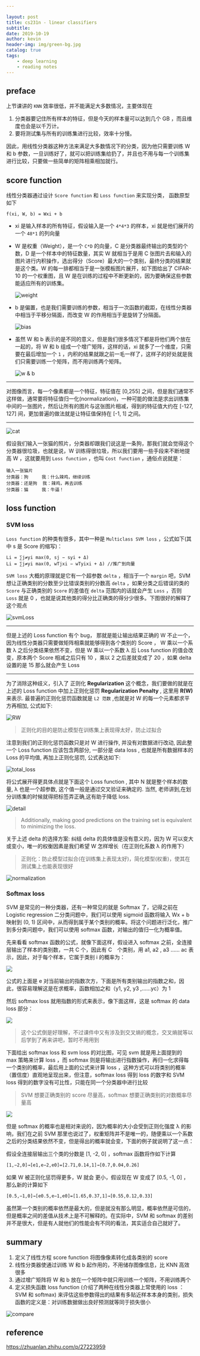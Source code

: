 ```yaml
---

layout: post
title: cs231n - linear classifiers
subtitle:
date: 2019-10-19
author: kevin
header-img: img/green-bg.jpg
catalog: true
tags:
    - deep learning
    - reading notes
---
```






## preface



上节课讲的 `KNN` 效率很低，并不能满足大多数情况，主要体现在

1. 分类器要记住所有样本的特征，但是今天的样本量可以达到几个 GB ，而且维度也会是以千万计。
2. 要将测试集与所有的训练集进行比较，效率十分慢。

因此，用线性分类器这种方法来满足大多数情况下的分类，因为他只需要训练 W 和 b 参数，一旦训练好了，就可以把训练集给扔了，并且也不用与每一个训练集进行比较，只要做一些简单的矩阵相乘相加就行。



## score function



线性分类器通过设计 `Score function` 和 `Loss function` 来实现分类， 函数原型如下



```
f(xi, W, b) = Wxi + b
```



* xi 是输入样本的所有特征，假设输入是一个 `4*4*3` 的样本，xi 就是他们展开的一个 `48*1` 的列向量

* W 是权重（Weight），是一个 `C*D` 的向量，C 是分类器最终输出的类型的个数，D 是一个样本中的特征数量，其实 W 就相当于是用 C 张图片去和输入的图片进行内积操作，选出得分（Score）最大的一个类别，最终分类的结果就是这个类。W 的每一排都相当于是一张模板图片展开，如下图给出了 CIFAR-10 的一个权重图，且 W 是在训练的过程中不断更新的，因为要确保这些参数能适应所有的训练集。

  ![weight](https://ae01.alicdn.com/kf/Ha83b8bdc7e374e349ece970b0a7bd2f5q.png)

* b 是偏置，也是我们需要训练的参数，相当于一次函数的截距，在线性分类器中相当于平移分隔面，而改变 W 的作用相当于是旋转了分隔面。

  ![bias](https://ae01.alicdn.com/kf/H2531e6abf4574b489d4ae0d138312096N.png)
  
  

* 虽然 W 和 b 表示的是不同的意义，但是我们很多情况下都是将他们两个放在一起的，将 W 和 b 组成一个增广矩阵，这样的话，xi 就多了一个维度，只需要在最后增加一个 `1` ，内积的结果就跟之前一毛一样了，这样子的好处就是我们只需要训练一个矩阵，而不用训练两个矩阵。

  ![w & b](https://ae01.alicdn.com/kf/Hc88d2be5297f4c469c2f399737907d52a.png)



---



对图像而言，每一个像素都是一个特征，特征值在 [0,255] 之间，但是我们通常不这样做，通常要将特征值归一化(normalization)，一种可能的做法是求出训练集中间的一张图片，然后让所有的图片与这张图片相减，得到的特征值大约在 [-127, 127] 间，更加普遍的做法就是让特征值保持在 [-1, 1] 之间。



---



![cat](https://ae01.alicdn.com/kf/H2674833ce66441799c8990abc1b2135bj.png)



假设我们输入一张猫的照片，分类器却跟我们说这是一条狗，那我们就会觉得这个分类器很垃圾，也就是说，W 训练得很垃圾，所以我们要用一些手段来不断地提高 W ，这就要用到 `Loss function` ，也叫 `Cost function` ，通俗点说就是：



```
输入一张猫片
分类器：狗     我：什么辣鸡，继续训练
分类器：还是狗  我：辣鸡，再去训练
分类器：猫     我：牛逼！
```



## loss function



### SVM loss



`Loss function` 的种类有很多，其中一种是 `Multiclass SVM loss` ，公式如下(其中 s 是 Score 的缩写)：



```
Li = ∑j≠yi max(0, sj − syi + Δ)
Li = ∑j≠yi max(0, wTjxi − wTyixi + Δ) //推广到向量
```



`SVM loss` 大概的原理就是它有一个超参数 `delta` ，相当于一个 `margin` 吧，SVM 想让正确类别的分数至少比错误类别的分数高 `delta` ，如果分类之后错误的类的 `Score` 与正确类别的 `Score` 的差值在 `delta` 范围内的话就会产生 `Loss` ，否则 `Loss` 就是 0 ，也就是说其他类的得分比正确类的得分少很多。下图很好的解释了这个观点

![svmLoss](https://ae01.alicdn.com/kf/H68dea59c72ef496da41a470f942400fec.png)



---



但是上述的 Loss function 有个 bug， 那就是能让输出结果正确的 W 不止一个，因为线性分类器只需要做矩阵相乘就能够得到各个类别的 Score ， W 乘以一个系数 λ 之后分类结果依然不变，但是 W 乘以一个系数 λ 后 Loss function 的值会改变，原本两个 Score 相减之后只有 10 ，乘以 2 之后差就变成了 20 ，如果 delta 设置的是 15 那么就会产生 Loss 



---



为了消除这种歧义，引入了 正则化 **Regularization** 这个概念，我们要做的就是在上述的 Loss function 中加上正则化惩罚 **Regularization Penalty** , 这里用 **R(W)** 来表示. 最普遍的正则化惩罚函数就是 `L2 范数` ,也就是对 W 的每一个元素都求平方再相加, 公式如下: 



![RW](https://ae01.alicdn.com/kf/H9c4ffa8d97104447a7ebef168a15c434d.png)



> 正则化的目的是防止模型在训练集上表现得太好，防止过拟合



注意到我们的正则化惩罚函数只是对 W 进行操作, 并没有对数据进行改动, 因此整一个 Loss function 应该包含两部分, 一部分是 data loss , 也就是所有数据样本的 Loss 的平均值, 再加上正则化惩罚, 公式表达如下:



![total_loss](https://ae01.alicdn.com/kf/H1238ff2bd1c84280a8765c0e70ba07f7d.png)



将公式展开得更具体点就是下面这个 Loss function , 其中 N 就是整个样本的数量, λ 也是一个超参数, 这个值一般是通过交叉验证来确定的. 当然, 老师讲到,在划分训练集的时候就得把标签弄正确,这有助于降低 loss.



![detail](https://ae01.alicdn.com/kf/Hfdfc1be027db4ed0a2991e4d47e86170W.png)



> Additionally, making good predictions on the training set is equivalent to minimizing the loss.



关于上述 delta 的选择方案: 纠结 delta 的具体值是没有意义的，因为 W 可以变大或变小，唯一的权衡因素是我们希望 W 怎样增长（在正则化系数 λ 的作用下）



> 正则化：防止模型过拟合(在训练集上表现太好)，简化模型(权重)，使其在测试集上也能表现很好

![normalization](https://ae01.alicdn.com/kf/Hae5ba152d0564d4fa53e3c11ac1abbbbv.png)



### Softmax loss



SVM 是常见的一种分类器，还有一种常见的就是 Softmax 了，记得之前在 Logistic regression 二分类问题中，我们可以使用 sigmoid 函数将输入 Wx + b 映射到 (0, 1) 区间中，从而得到属于某个类别的概率。将这个问题进行泛化，推广到多分类问题中，我们可以使用 softmax 函数，对输出的值归一化为概率值。



先来看看 softmax 函数的公式，就像下面这样，假设进入 softmax 之前，全连接层输出了样本的类别数，一共 C 个，因此有 C　个类别，用 a1, a2 , a3 …… ac 表示，因此，对于每个样本，它属于类别 i 的概率为：



![](C:\Users\kevin\Desktop\blog\linear_1.jpg)



公式的上面是 e 对当前输出的指数次方，下面是所有类别输出的指数之和，因此，很容易理解这是在求概率，函数相加之和（y1, y2, y3 ,……yc）为 1



然后 softmax loss 就用指数的形式来表示，像下面这样，这是 softmax 的 data loss 部分：



![](C:\Users\kevin\Desktop\blog\linear_2.jpg)



>  这个公式倒是好理解，不过课件中又有涉及到交叉熵的概念，交叉熵就等以后学到了再来讲吧，暂时不用用到



下面给出 softmax loss 和 svm loss 的对比图，可见 svm 就是用上面提到的 max 策略来计算 loss ，而 softmax 则是将输出进行指数操作，再归一化求得每一个类别的概率，最后用上面的公式来计算 loss ，这种方式可以将类别的概率（置信度）直观地呈现出来，但注意，softmax loss 得到 loss 的数字和 SVM loss 得到的数字没有可比性，只能在同一个分类器中进行比较



> SVM 想要正确类别的 score 尽量高，softmax 想要正确类别的对数概率尽量高



![](C:\Users\kevin\Desktop\blog\linear_3.jpg)



但是 softmax 的概率也是相对来说的，因为概率的大小会受到正则化强度 λ 的影响，我们在之前 SVM 那里也说过了，权重矩阵并不是唯一的，随便乘以一个系数之后的分类结果依然不变，但是得出的概率就会变，下面的例子就说明了这一点：



假设全连接层输出三个类的分数是 [1, -2, 0] ，softmax 函数将作如下计算

```latex
[1,−2,0]→[e1,e−2,e0]=[2.71,0.14,1]→[0.7,0.04,0.26]
```



如果 W 被正则化惩罚得更多，W 就会 更小，假设现在 W 变成了 [0.5, -1, 0] ，那么新的计算如下

```latex
[0.5,−1,0]→[e0.5,e−1,e0]=[1.65,0.37,1]→[0.55,0.12,0.33]
```



虽然第一个类别的概率依然是最大的，但是就没有那么明显，概率依然是可信的，但是概率之间的差值从技术上是不可解释的。在实际中，SVM 和 softmax 的差别并不是很大，但是有人就他们的性能会有不同的看法，其实适合自己就好了。



## summary



1. 定义了线性方程 score function 将图像像素转化成各类别的 score
2. 线性分类器使通过训练 W 和 b 起作用的，不用储存图像信息，比 KNN 高效很多
3. 通过增广矩阵将 W 和 b 放在一个矩阵中就只用训练一个矩阵，不用训练两个
4. 定义损失函数 loss function (介绍了两种在线性分类器上常使用的 loss ：SVM 和 softmax) 来评估这些参数得出的结果有多贴近样本本身的类别，损失函数的定义是：对训练数据做出良好预测就等同于损失很小



![compare](https://i.loli.net/2019/11/16/BQtl8KA7TIhEVGL.png)



## reference



https://zhuanlan.zhihu.com/p/27223959
